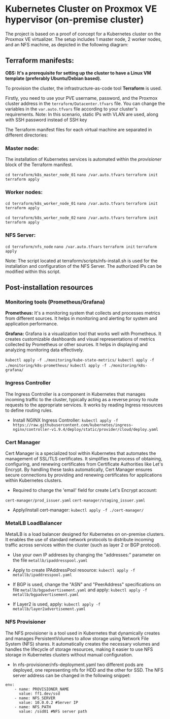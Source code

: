 # Kubernetes Cluster on Proxmox VE hypervisor (on-premise cluster)
The project is based on a proof of concept for a Kubernetes cluster on the Proxmox VE virtualizer. The setup includes 1 master node, 2 worker nodes, and an NFS machine, as depicted in the following diagram:

## Terraform manifests:
**OBS: It's a prerequisite for setting up the cluster to have a Linux VM template (preferably Ubuntu/Debian based).**

To provision the cluster, the infrastructure-as-code tool **Terraform** is used. 

Firstly, you need to use your PVE username, password, and the Proxmox cluster address in the `terraform/Datacenter.tfvars` file. You can change the variables in the `var.auto.tfvars` file according to your cluster's requirements. Note: In this scenario, static IPs with VLAN are used, along with SSH password instead of SSH key

The Terraform manifest files for each virtual machine are separated in different directories:

### Master node:
The installation of Kubernetes services is automated within the *provisioner* block of the Terraform manifest. 

`cd terraform/k8s_master_node_01`
`nano /var.auto.tfvars`
`terraform init`
`terraform apply`

### Worker nodes:

`cd terraform/k8s_worker_node_01`
`nano /var.auto.tfvars`
`terraform init`
`terraform apply`

`cd terraform/k8s_worker_node_02`
`nano /var.auto.tfvars`
`terraform init`
`terraform apply`

### NFS Server:

`cd terraform/nfs_node`
`nano /var.auto.tfvars`
`terraform init`
`terraform apply`

Note: The script located at terraform/scripts/nfs-install.sh is used for the installation and configuration of the NFS Server. The authorized IPs can be modified within this script.

## Post-installation resources
### Monitoring tools (Prometheus/Grafana)
**Prometheus:** It's a monitoring system that collects and processes metrics from different sources. It helps in monitoring and alerting for system and application performance.

**Grafana:** Grafana is a visualization tool that works well with Prometheus. It creates customizable dashboards and visual representations of metrics collected by Prometheus or other sources. It helps in displaying and analyzing monitoring data effectively.

`kubectl apply -f ./monitoring/kube-state-metrics/`
`kubectl apply -f ./monitoring/k8s-prometheus/`
`kubectl apply -f ./monitoring/k8s-grafana/`

### Ingress Controller
The Ingress Controller is a component in Kubernetes that manages incoming traffic to the cluster, typically acting as a reverse proxy to route requests to the appropriate services. It works by reading Ingress resources to define routing rules.

- Install NGINX Ingress Controller:
`kubectl apply -f https://raw.githubusercontent.com/kubernetes/ingress-nginx/controller-v1.9.4/deploy/static/provider/cloud/deploy.yaml`

### Cert Manager
Cert Manager is a specialized tool within Kubernetes that automates the management of SSL/TLS certificates. It simplifies the process of obtaining, configuring, and renewing certificates from Certificate Authorities like Let's Encrypt. By handling these tasks automatically, Cert Manager ensures secure connections by providing and renewing certificates for applications within Kubernetes clusters.

- Required to change the 'email' field for create Let's Encrypt account:

`cert-manager/prod_issuer.yaml`
`cert-manager/staging_issuer.yaml`

- Apply/install cert-manager:
`kubectl apply -f ./cert-manager/`

### MetalLB LoadBalancer
MetalLB is a load balancer designed for Kubernetes on on-premise clusters. It enables the use of standard network protocols to distribute incoming traffic across services within the cluster (such as layer 2 or BGP protocol). 

- Use your own IP addreses by changing the "addresses:" parameter on the file `metallb/ipaddresspool.yaml`
- Apply to create IPAddressPool resource:
`kubectl apply -f metallb/ipaddresspool.yaml`

- If BGP is used, change the "ASN" and "PeerAddress" specifications on file `metallb/bgpadvertisement.yaml` and apply:
`kubectl apply -f metallb/bgpadvertisement.yaml`

- If Layer2 is used, apply:
`kubectl apply -f metallb/layer2advertisement.yaml`

### NFS Provisioner
The NFS provisioner is a tool used in Kubernetes that dynamically creates and manages PersistentVolumes to allow storage using Network File System (NFS) shares. It automatically creates the necessary volumes and handles the lifecycle of storage resources, making it easier to use NFS storage in Kubernetes clusters without manual configuration.

- In nfs-provisioner/nfs-deployment.yaml two different pods are deployed, one representing nfs for HDD and the other for SSD. The NFS server address can be changed in the following snippet:

```
env:
    - name: PROVISIONER_NAME
      value: ff1.dev/ssd 
    - name: NFS_SERVER
      value: 10.0.0.2 #Server IP
    - name: NFS_PATH
      value: /ssd01 #NFS server path
```

